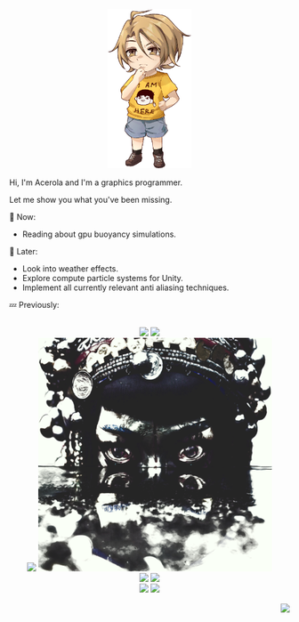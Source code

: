 <div align="center">
<img src="rolachibiblack2.png" width="150">
</div>

Hi, I'm Acerola and I'm a graphics programmer.

Let me show you what you've been missing.

💬 Now:
- Reading about gpu buoyancy simulations.

💭 Later:
- Look into weather effects.
- Explore compute particle systems for Unity.
- Implement all currently relevant anti aliasing techniques. 

💤 Previously:

</br>

<div align="center">
<img src="grass.gif">
<img src="acerolafx.gif"> </br>
<img src="kuwahara.gif">
<img src="gaussian.png"> </br>
<img src="pixelsort.gif">
<img src="smoke.gif"> </br>
<img src="ocean.gif">
<img src="colorpalette.gif"> </br>
</br>
</div>
<img align="right" src="https://komarev.com/ghpvc/?username=garrettgunnell&color=e95c7d&label=Views">
